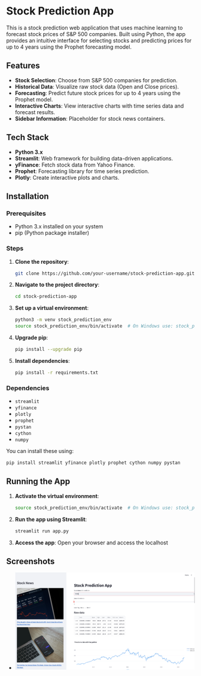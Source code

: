 # Stock Prediction App

This is a stock prediction web application that uses machine learning to forecast stock prices of S&P 500 companies. Built using Python, the app provides an intuitive interface for selecting stocks and predicting prices for up to 4 years using the Prophet forecasting model.

## Features
- **Stock Selection**: Choose from S&P 500 companies for prediction.
- **Historical Data**: Visualize raw stock data (Open and Close prices).
- **Forecasting**: Predict future stock prices for up to 4 years using the Prophet model.
- **Interactive Charts**: View interactive charts with time series data and forecast results.
- **Sidebar Information**: Placeholder for stock news containers.

## Tech Stack
- **Python 3.x**
- **Streamlit**: Web framework for building data-driven applications.
- **yFinance**: Fetch stock data from Yahoo Finance.
- **Prophet**: Forecasting library for time series prediction.
- **Plotly**: Create interactive plots and charts.

## Installation

### Prerequisites
- Python 3.x installed on your system
- pip (Python package installer)

### Steps

1. **Clone the repository**:
    ```bash
    git clone https://github.com/your-username/stock-prediction-app.git
    ```

2. **Navigate to the project directory**:
    ```bash
    cd stock-prediction-app
    ```

3. **Set up a virtual environment**:
    ```bash
    python3 -m venv stock_prediction_env
    source stock_prediction_env/bin/activate  # On Windows use: stock_prediction_env\Scripts\activate
    ```

4. **Upgrade pip**:
    ```bash
    pip install --upgrade pip
    ```

5. **Install dependencies**:
    ```bash
    pip install -r requirements.txt
    ```

### Dependencies
- `streamlit`
- `yfinance`
- `plotly`
- `prophet`
- `pystan`
- `cython`
- `numpy`

You can install these using:
```bash
pip install streamlit yfinance plotly prophet cython numpy pystan
```

## Running the App

1. **Activate the virtual environment**:
    ```bash
    source stock_prediction_env/bin/activate  # On Windows use: stock_prediction_env\Scripts\activate
    ```

2. **Run the app using Streamlit**:
    ```bash
    streamlit run app.py
    ```

3. **Access the app**: 
   Open your browser and access the localhost 

## Screenshots
- ![Screenshot](./images/Screenshot.png)
